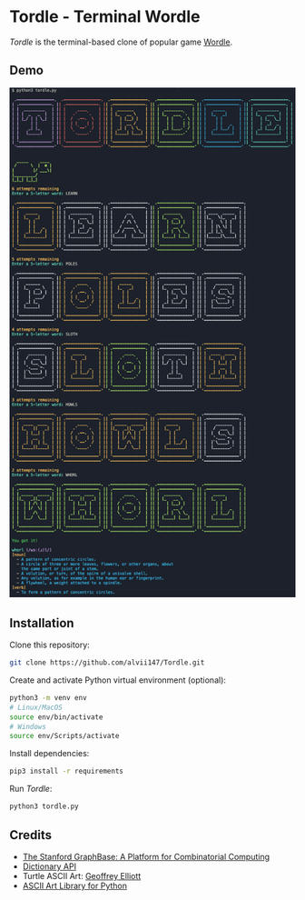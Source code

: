 # Tordle - Terminal Wordle

*Tordle* is the terminal-based clone of popular game [Wordle](https://www.nytimes.com/games/wordle/index.html).

## Demo

![Screenshot](img/screenshot.png)

## Installation

Clone this repository:

```bash
git clone https://github.com/alvii147/Tordle.git
```

Create and activate Python virtual environment (optional):

```bash
python3 -m venv env
# Linux/MacOS
source env/bin/activate
# Windows
source env/Scripts/activate
```

Install dependencies:

```bash
pip3 install -r requirements
```

Run *Tordle*:

```bash
python3 tordle.py
```

## Credits

- [The Stanford GraphBase: A Platform for Combinatorial Computing](https://www-cs-faculty.stanford.edu/~knuth/sgb.html)
- [Dictionary API](https://dictionaryapi.dev/)
- Turtle ASCII Art: [Geoffrey Elliott](https://ascii.co.uk/art/turtle)
- [ASCII Art Library for Python](https://github.com/sepandhaghighi/art)

